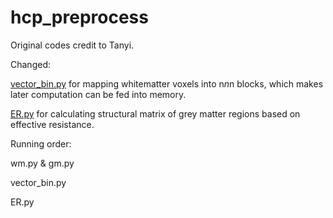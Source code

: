 # hcp_preprocess
Original codes credit to Tanyi.

Changed:

[vector_bin.py](vector_bin.py) for mapping whitematter voxels into n*n*n blocks, which makes later computation can be fed into memory.

[ER.py](ER.py) for calculating structural matrix of grey matter regions based on effective resistance.

Running order:

wm.py & gm.py

vector_bin.py

ER.py
